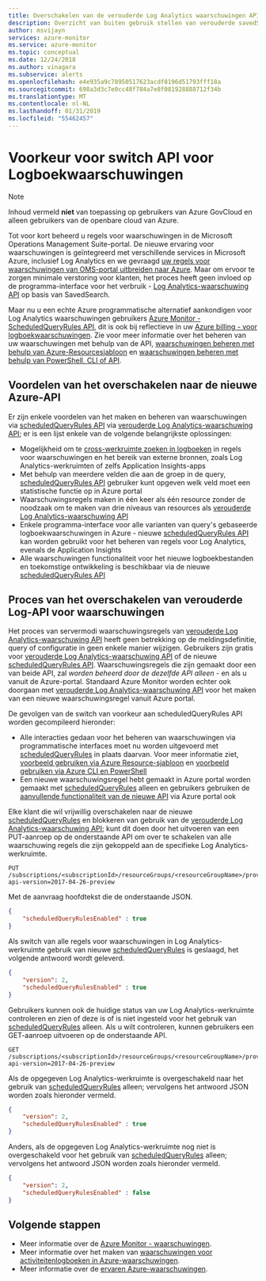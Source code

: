 ```yaml
---
title: Overschakelen van de verouderde Log Analytics waarschuwingen API in de nieuwe API voor Azure-waarschuwingen
description: Overzicht van buiten gebruik stellen van verouderde savedSearch op basis van Log Analytics-waarschuwing API en proces als u wilt overschakelen van regels voor waarschuwingen naar nieuwe ScheduledQueryRules API met details van algemene problemen van klanten-adressering.
author: msvijayn
services: azure-monitor
ms.service: azure-monitor
ms.topic: conceptual
ms.date: 12/24/2018
ms.author: vinagara
ms.subservice: alerts
ms.openlocfilehash: e4e935a9c78950517623acdf8196d51793fff18a
ms.sourcegitcommit: 698a3d3c7e0cc48f784a7e8f081928888712f34b
ms.translationtype: MT
ms.contentlocale: nl-NL
ms.lasthandoff: 01/31/2019
ms.locfileid: "55462457"
---
```

# <a name="switch-api-preference-for-log-alerts"></a>Voorkeur voor switch API voor Logboekwaarschuwingen

> [!NOTE]
> Inhoud vermeld **niet** van toepassing op gebruikers van Azure GovCloud en alleen gebruikers van de openbare cloud van Azure.  

Tot voor kort beheerd u regels voor waarschuwingen in de Microsoft Operations Management Suite-portal. De nieuwe ervaring voor waarschuwingen is geïntegreerd met verschillende services in Microsoft Azure, inclusief Log Analytics en we gevraagd [uw regels voor waarschuwingen van OMS-portal uitbreiden naar Azure](alerts-extend.md). Maar om ervoor te zorgen minimale verstoring voor klanten, het proces heeft geen invloed op de programma-interface voor het verbruik - [Log Analytics-waarschuwing API](api-alerts.md) op basis van SavedSearch.

Maar nu u een echte Azure programmatische alternatief aankondigen voor Log Analytics waarschuwingen gebruikers [Azure Monitor - ScheduledQueryRules API](https://docs.microsoft.com/rest/api/monitor/scheduledqueryrules), dit is ook bij reflectieve in uw [Azure billing - voor logboekwaarschuwingen](alerts-unified-log.md#pricing-and-billing-of-log-alerts). Zie voor meer informatie over het beheren van uw waarschuwingen met behulp van de API, [waarschuwingen beheren met behulp van Azure-Resourcesjabloon](alerts-log.md#managing-log-alerts-using-azure-resource-template) en [waarschuwingen beheren met behulp van PowerShell, CLI of API](alerts-log.md#managing-log-alerts-using-powershell-cli-or-api).

## <a name="benefits-of-switching-to-new-azure-api"></a>Voordelen van het overschakelen naar de nieuwe Azure-API

Er zijn enkele voordelen van het maken en beheren van waarschuwingen via [scheduledQueryRules API](https://docs.microsoft.com/rest/api/monitor/scheduledqueryrules) via [verouderde Log Analytics-waarschuwing API](api-alerts.md); er is een lijst enkele van de volgende belangrijkste oplossingen:

- Mogelijkheid om te [cross-werkruimte zoeken in logboeken](../log-query/cross-workspace-query.md) in regels voor waarschuwingen en het bereik van externe bronnen, zoals Log Analytics-werkruimten of zelfs Application Insights-apps
- Met behulp van meerdere velden die aan de groep in de query, [scheduledQueryRules API](https://docs.microsoft.com/rest/api/monitor/scheduledqueryrules) gebruiker kunt opgeven welk veld moet een statistische functie op in Azure portal
- Waarschuwingsregels maken in één keer als één resource zonder de noodzaak om te maken van drie niveaus van resources als [verouderde Log Analytics-waarschuwing API](api-alerts.md)
- Enkele programma-interface voor alle varianten van query's gebaseerde logboekwaarschuwingen in Azure - nieuwe [scheduledQueryRules API](https://docs.microsoft.com/rest/api/monitor/scheduledqueryrules) kan worden gebruikt voor het beheren van regels voor Log Analytics, evenals de Application Insights
- Alle waarschuwingen functionaliteit voor het nieuwe logboekbestanden en toekomstige ontwikkeling is beschikbaar via de nieuwe [scheduledQueryRules API](https://docs.microsoft.com/rest/api/monitor/scheduledqueryrules)

## <a name="process-of-switching-from-legacy-log-alerts-api"></a>Proces van het overschakelen van verouderde Log-API voor waarschuwingen

Het proces van servermodi waarschuwingsregels van [verouderde Log Analytics-waarschuwing API](api-alerts.md) heeft geen betrekking op de meldingsdefinitie, query of configuratie in geen enkele manier wijzigen. Gebruikers zijn gratis voor [verouderde Log Analytics-waarschuwing API](api-alerts.md) of de nieuwe [scheduledQueryRules API](https://docs.microsoft.com/rest/api/monitor/scheduledqueryrules). Waarschuwingsregels die zijn gemaakt door een van beide API, zal *worden beheerd door de dezelfde API alleen* - en als u vanuit de Azure-portal. Standaard Azure Monitor worden echter ook doorgaan met [verouderde Log Analytics-waarschuwing API](api-alerts.md) voor het maken van een nieuwe waarschuwingsregel vanuit Azure portal.

De gevolgen van de switch van voorkeur aan scheduledQueryRules API worden gecompileerd hieronder:

- Alle interacties gedaan voor het beheren van waarschuwingen via programmatische interfaces moet nu worden uitgevoerd met [scheduledQueryRules](https://docs.microsoft.com/rest/api/monitor/scheduledqueryrules) in plaats daarvan. Voor meer informatie ziet, [voorbeeld gebruiken via Azure Resource-sjabloon](alerts-log.md#managing-log-alerts-using-azure-resource-template) en [voorbeeld gebruiken via Azure CLI en PowerShell](alerts-log.md#managing-log-alerts-using-powershell-cli-or-api)
- Een nieuwe waarschuwingsregel hebt gemaakt in Azure portal worden gemaakt met [scheduledQueryRules](https://docs.microsoft.com/rest/api/monitor/scheduledqueryrules) alleen en gebruikers gebruiken de [aanvullende functionaliteit van de nieuwe API](#Benefits-of-switching-to-new-Azure-API) via Azure portal ook

Elke klant die wil vrijwillig overschakelen naar de nieuwe [scheduledQueryRules](https://docs.microsoft.com/rest/api/monitor/scheduledqueryrules) en blokkeren van gebruik van de [verouderde Log Analytics-waarschuwing API](api-alerts.md); kunt dit doen door het uitvoeren van een PUT-aanroep op de onderstaande API om over te schakelen van alle waarschuwing regels die zijn gekoppeld aan de specifieke Log Analytics-werkruimte.

```
PUT /subscriptions/<subscriptionId>/resourceGroups/<resourceGroupName>/providers/Microsoft.OperationalInsights/workspaces/<workspaceName>/alertsversion?api-version=2017-04-26-preview
```

Met de aanvraag hoofdtekst die de onderstaande JSON.

```json
{
    "scheduledQueryRulesEnabled" : true
}
```

Als switch van alle regels voor waarschuwingen in Log Analytics-werkruimte gebruik van nieuwe [scheduledQueryRules](https://docs.microsoft.com/rest/api/monitor/scheduledqueryrules) is geslaagd, het volgende antwoord wordt geleverd.

```json
{
    "version": 2,
    "scheduledQueryRulesEnabled" : true
}
```

Gebruikers kunnen ook de huidige status van uw Log Analytics-werkruimte controleren en zien of deze is of is niet ingesteld voor het gebruik van [scheduledQueryRules](https://docs.microsoft.com/rest/api/monitor/scheduledqueryrules) alleen. Als u wilt controleren, kunnen gebruikers een GET-aanroep uitvoeren op de onderstaande API.

```
GET /subscriptions/<subscriptionId>/resourceGroups/<resourceGroupName>/providers/Microsoft.OperationalInsights/workspaces/<workspaceName>/alertsversion?api-version=2017-04-26-preview
```

Als de opgegeven Log Analytics-werkruimte is overgeschakeld naar het gebruik van [scheduledQueryRules](https://docs.microsoft.com/rest/api/monitor/scheduledqueryrules) alleen; vervolgens het antwoord JSON worden zoals hieronder vermeld.

```json
{
    "version": 2,
    "scheduledQueryRulesEnabled" : true
}
```
Anders, als de opgegeven Log Analytics-werkruimte nog niet is overgeschakeld voor het gebruik van [scheduledQueryRules](https://docs.microsoft.com/rest/api/monitor/scheduledqueryrules) alleen; vervolgens het antwoord JSON worden zoals hieronder vermeld.

```json
{
    "version": 2,
    "scheduledQueryRulesEnabled" : false
}
```

## <a name="next-steps"></a>Volgende stappen

- Meer informatie over de [Azure Monitor - waarschuwingen](alerts-unified-log.md).
- Meer informatie over het maken van [waarschuwingen voor activiteitenlogboeken in Azure-waarschuwingen](alerts-log.md).
- Meer informatie over de [ervaren Azure-waarschuwingen](../../azure-monitor/platform/alerts-overview.md).
